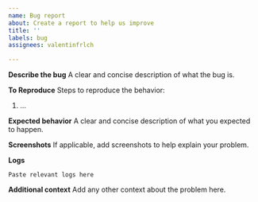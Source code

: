 ```yaml
---
name: Bug report
about: Create a report to help us improve
title: ''
labels: bug
assignees: valentinfrlch

---
```


**Describe the bug**
A clear and concise description of what the bug is.

**To Reproduce**
Steps to reproduce the behavior:
1. ...

**Expected behavior**
A clear and concise description of what you expected to happen.

**Screenshots**
If applicable, add screenshots to help explain your problem.

**Logs**
```
Paste relevant logs here
```

**Additional context**
Add any other context about the problem here.
